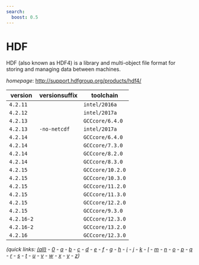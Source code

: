 ```yaml
---
search:
  boost: 0.5
---
```

# HDF

HDF (also known as HDF4) is a library and multi-object file format for storing and managing data  between machines.

*homepage*: <http://support.hdfgroup.org/products/hdf4/>

version | versionsuffix | toolchain
--------|---------------|----------
``4.2.11`` |  | ``intel/2016a``
``4.2.12`` |  | ``intel/2017a``
``4.2.13`` |  | ``GCCcore/6.4.0``
``4.2.13`` | ``-no-netcdf`` | ``intel/2017a``
``4.2.14`` |  | ``GCCcore/6.4.0``
``4.2.14`` |  | ``GCCcore/7.3.0``
``4.2.14`` |  | ``GCCcore/8.2.0``
``4.2.14`` |  | ``GCCcore/8.3.0``
``4.2.15`` |  | ``GCCcore/10.2.0``
``4.2.15`` |  | ``GCCcore/10.3.0``
``4.2.15`` |  | ``GCCcore/11.2.0``
``4.2.15`` |  | ``GCCcore/11.3.0``
``4.2.15`` |  | ``GCCcore/12.2.0``
``4.2.15`` |  | ``GCCcore/9.3.0``
``4.2.16-2`` |  | ``GCCcore/12.3.0``
``4.2.16-2`` |  | ``GCCcore/13.2.0``
``4.2.16`` |  | ``GCCcore/12.3.0``


*(quick links: [(all)](../index.md) - [0](../0/index.md) - [a](../a/index.md) - [b](../b/index.md) - [c](../c/index.md) - [d](../d/index.md) - [e](../e/index.md) - [f](../f/index.md) - [g](../g/index.md) - [h](../h/index.md) - [i](../i/index.md) - [j](../j/index.md) - [k](../k/index.md) - [l](../l/index.md) - [m](../m/index.md) - [n](../n/index.md) - [o](../o/index.md) - [p](../p/index.md) - [q](../q/index.md) - [r](../r/index.md) - [s](../s/index.md) - [t](../t/index.md) - [u](../u/index.md) - [v](../v/index.md) - [w](../w/index.md) - [x](../x/index.md) - [y](../y/index.md) - [z](../z/index.md))*

